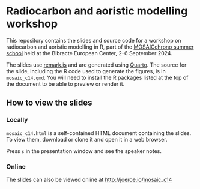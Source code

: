 # Radiocarbon and aoristic modelling workshop

This repository contains the slides and source code for a workshop on radiocarbon and aoristic modelling in R, part of the [MOSAICchrono summer school](https://mosaicchrono-lscholtus-975e02cc7a9bff01c01b5a894c0ff6958a875432.gitlab.io/) held at the Bibracte European Center, 2–6 September 2024.

The slides use [remark.js](https://remarkjs.com/#1) and are generated using [Quarto](https://quarto.org).
The source for the slide, including the R code used to generate the figures, is in `mosaic_c14.qmd`.
You will need to install the R packages listed at the top of the document to be able to preview or render it.

## How to view the slides

### Locally

`mosaic_c14.html` is a self-contained HTML document containing the slides.
To view them, download or clone it and open it in a web browser.

Press `s` in the presentation window and see the speaker notes.

### Online

The slides can also be viewed online at http://joeroe.io/mosaic_c14
